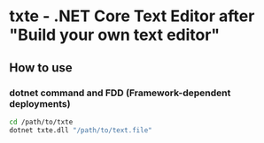 # txte - .NET Core Text Editor after "Build your own text editor"

## How to use

### dotnet command and FDD (Framework-dependent deployments)

```sh
cd /path/to/txte
dotnet txte.dll "/path/to/text.file"
```
